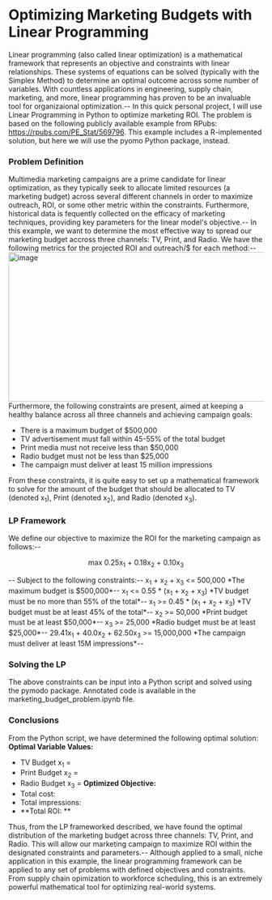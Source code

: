 # Optimizing Marketing Budgets with Linear Programming
Linear programming (also called linear optimization) is a mathematical framework that represents an objective and constraints with linear relationships.  These systems of equations can be solved (typically with the Simplex Method) to determine an optimal outcome across some number of variables.  With countless applications in engineering, supply chain, marketing, and more, linear programming has proven to be an invaluable tool for organizaional optimization.--
In this quick personal project, I will use Linear Programming in Python to optimize marketing ROI.  The problem is based on the following publicly available example from RPubs: https://rpubs.com/PE_Stat/569796.  This example includes a R-implemented solution, but here we will use the pyomo Python package, instead.

### Problem Definition
Multimedia marketing campaigns are a prime candidate for linear optimization, as they typically seek to allocate limited resources (a marketing budget) across several different channels in order to maximize outreach, ROI, or some other metric within the constraints.  Furthermore, historical data is fequently collected on the efficacy of marketing techniques, providing key parameters for the linear model's objective.--
In this example, we want to determine the most effective way to spread our marketing budget accross three channels: TV, Print, and Radio.  We have the following metrics for the projected ROI and outreach/$ for each method:--
<img width="1385" height="295" alt="image" src="https://github.com/user-attachments/assets/3159399b-53fd-476a-b438-51eeff4be64a" />
Furthermore, the following constraints are present, aimed at keeping a healthy balance across all three channels and achieving campaign goals:
* There is a maximum budget of $500,000
* TV advertisement must fall within 45-55% of the total budget
* Print media must not receive less than $50,000
* Radio budget must not be less than $25,000
* The campaign must deliver at least 15 million impressions

From these constraints, it is quite easy to set up a mathematical framework to solve for the amount of the budget that should be allocated to TV (denoted x<sub>1</sub>), Print (denoted x<sub>2</sub>), and Radio (denoted x<sub>3</sub>).

### LP Framework
We define our objective to maximize the ROI for the marketing campaign as follows:--
<p style="text-align:center"> max 0.25x<sub>1</sub> + 0.18x<sub>2</sub> + 0.10x<sub>3</sub></p> --
Subject to the following constraints:--
x<sub>1</sub> + x<sub>2</sub> + x<sub>3</sub> <= 500,000    *The maximum budget is $500,000*--
x<sub>1</sub> <= 0.55 * (x<sub>1</sub> + x<sub>2</sub> + x<sub>3</sub>)    *TV budget must be no more than 55% of the total*--
x<sub>1</sub> >= 0.45 * (x<sub>1</sub> + x<sub>2</sub> + x<sub>3</sub>)    *TV budget must be at least 45% of the total*--
x<sub>2</sub> >= 50,000    *Print budget must be at least $50,000*--
x<sub>3</sub> >= 25,000    *Radio budget must be at least $25,000*--
29.41x<sub>1</sub> + 40.0x<sub>2</sub> + 62.50x<sub>3</sub> >= 15,000,000    *The campaign must deliver at least 15M impressions*--

### Solving the LP
The above constraints can be input into a Python script and solved using the pymodo package.  Annotated code is available in the marketing_budget_problem.ipynb file.

### Conclusions
From the Python script, we have determined the following optimal solution:
**Optimal Variable Values:**
* TV Budget x<sub>1</sub> = 
* Print Budget x<sub>2</sub> = 
* Radio Budget x<sub>3</sub> =
**Optimized Objective:**
* Total cost:
* Total impressions:
* **Total ROI:  **

Thus, from the LP frameworked described, we have found the optimal distribution of the marketing budget across three channels: TV, Print, and Radio.  This will allow our marketing campaign to maximize ROI within the designated constraints and parameters.--
Although applied to a small, niche application in this example, the linear programming framework can be applied to any set of problems with defined objectives and constraints.  From supply chain opimization to workforce scheduling, this is an extremely powerful mathematical tool for optimizing real-world systems.

